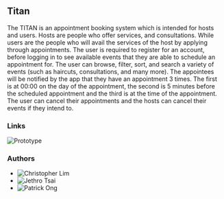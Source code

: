 ## Titan
The TITAN is an appointment booking system which is intended for hosts and users. Hosts are people who offer services, and consultations. While users are the people who will avail the services of the host by applying through appointments. The user is required to register for an account, before logging in to see available events that they are able to schedule an appointment for. The user can browse, filter, sort, and search a variety of events (such as haircuts, consultations, and many more). The appointees will be notified by the app that they have an appointment 3 times. The first is at 00:00 on the day of the appointment, the second is 5 minutes before the scheduled appointment and the third is at the time of the appointment. The user can cancel their appointments and the hosts can cancel their events if they intend to.

### Links
![Prototype](https://www.figma.com/proto/7OShhWDx9dnP0cfEeiHuvU/MOBDEVE-MCO?node-id=14%3A4&scaling=scale-down&page-id=0%3A1&starting-point-node-id=14%3A4)

### Authors
- ![Christopher Lim](https://github.com/cc-visionary)
- ![Jethro Tsai](#)
- ![Patrick Ong](#)